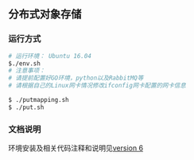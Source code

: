 ## 分布式对象存储

### 运行方式

```bash
# 运行环境： Ubuntu 16.04
$./env.sh
# 注意事项： 
# 请提前配置好GO环境，python以及RabbitMQ等
# 请根据自己的Linux网卡情况修改ifconfig网卡配置的网卡信息

$ ./putmapping.sh
$ ./put.sh
```

### 文档说明

环境安装及相关代码注释和说明见[version 6](https://dongshifu.github.io/2021/04/20/%E5%88%86%E5%B8%83%E5%BC%8F%E5%AF%B9%E8%B1%A1%E5%AD%98%E5%82%A8-7%E5%8E%8B%E7%BC%A9/)

